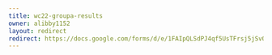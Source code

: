 ```yaml
---
title: wc22-groupa-results
owner: alibby1152
layout: redirect
redirect: https://docs.google.com/forms/d/e/1FAIpQLSdPJ4qf5UsTFrsj5jSvOag6_PUwSrt418gV43tFq7a3wLR8WQ/viewform
---
```


